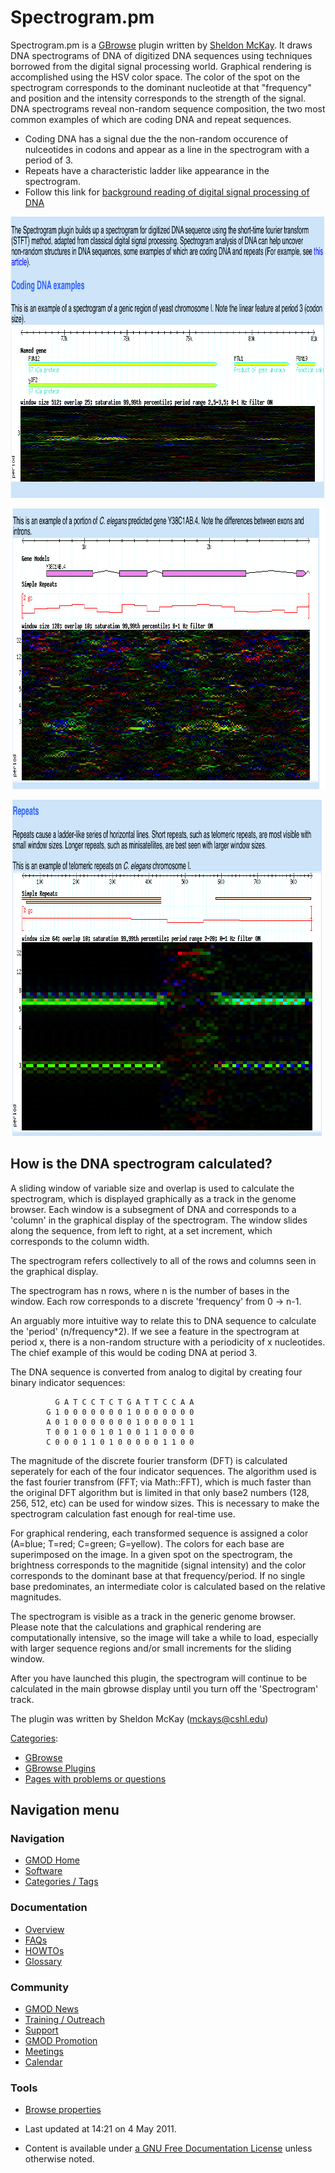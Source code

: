 



<span id="top"></span>




# <span dir="auto">Spectrogram.pm</span>









Spectrogram.pm is a [GBrowse](GBrowse.1 "GBrowse") plugin written by
[Sheldon McKay](User%3AMckays "User%3AMckays"). It draws DNA spectrograms of
DNA of digitized DNA sequences using techniques borrowed from the
digital signal processing world. Graphical rendering is accomplished
using the HSV color space. The color of the spot on the spectrogram
corresponds to the dominant nucleotide at that "frequency" and position
and the intensity corresponds to the strength of the signal. DNA
spectrograms reveal non-random sequence composition, the two most common
examples of which are coding DNA and repeat sequences.

- Coding DNA has a signal due the the non-random occurence of
  nulceotides in codons and appear as a line in the spectrogram with a
  period of 3.
- Repeats have a characteristic ladder like appearance in the
  spectrogram.
- Follow this link for
  <span class="pops"><a href="http://www.hindawi.com/journals/asp/2004/790248.abs.html"
  class="external text" rel="nofollow">background reading of digital
  signal processing of DNA</a></span>

  
<img
src="https://raw.githubusercontent.com/GMOD/gmod.github.io/main/mediawiki/images/3/3d/Spec1.png" class="thumbborder" width="858"
height="450" alt="Spec1.png" />

<img
src="https://raw.githubusercontent.com/GMOD/gmod.github.io/main/mediawiki/images/9/9e/Spec2.png" class="thumbborder" width="877"
height="449" alt="Spec2.png" />

<img
src="https://raw.githubusercontent.com/GMOD/gmod.github.io/main/mediawiki/images/3/39/Spec3.png" class="thumbborder" width="869"
height="538" alt="Spec3.png" />

## <span id="How_is_the_DNA_spectrogram_calculated.3F" class="mw-headline">How is the DNA spectrogram calculated?</span>

A sliding window of variable size and overlap is used to calculate the
spectrogram, which is displayed graphically as a track in the genome
browser. Each window is a subsegment of DNA and corresponds to a
'column' in the graphical display of the spectrogram. The window slides
along the sequence, from left to right, at a set increment, which
corresponds to the column width.

The spectrogram refers collectively to all of the rows and columns seen
in the graphical display.

The spectrogram has n rows, where n is the number of bases in the
window. Each row corresponds to a discrete 'frequency' from 0 -\> n-1.

An arguably more intuitive way to relate this to DNA sequence to
calculate the 'period' (n/frequency\*2). If we see a feature in the
spectrogram at period x, there is a non-random structure with a
periodicity of x nucleotides. The chief example of this would be coding
DNA at period 3.

The DNA sequence is converted from analog to digital by creating four
binary indicator sequences:

              G A T C C T C T G A T T C C A A
            G 1 0 0 0 0 0 0 0 1 0 0 0 0 0 0 0
            A 0 1 0 0 0 0 0 0 0 1 0 0 0 0 1 1
            T 0 0 1 0 0 1 0 1 0 0 1 1 0 0 0 0
            C 0 0 0 1 1 0 1 0 0 0 0 0 1 1 0 0

  
The magnitude of the discrete fourier transform (DFT) is calculated
seperately for each of the four indicator sequences. The algorithm used
is the fast fourier transfrom (FFT; via Math::FFT), which is much faster
than the original DFT algorithm but is limited in that only base2
numbers (128, 256, 512, etc) can be used for window sizes. This is
necessary to make the spectrogram calculation fast enough for real-time
use.

For graphical rendering, each transformed sequence is assigned a color
(A=blue; T=red; C=green; G=yellow). The colors for each base are
superimposed on the image. In a given spot on the spectrogram, the
brightness corresponds to the magnitide (signal intensity) and the color
corresponds to the dominant base at that frequency/period. If no single
base predominates, an intermediate color is calculated based on the
relative magnitudes.

The spectrogram is visible as a track in the generic genome browser.
Please note that the calculations and graphical rendering are
computationally intensive, so the image will take a while to load,
especially with larger sequence regions and/or small increments for the
sliding window.

After you have launched this plugin, the spectrogram will continue to be
calculated in the main gbrowse display until you turn off the
'Spectrogram' track.

The plugin was written by Sheldon McKay (mckays@cshl.edu)




[Categories](Special%3ACategories "Special%3ACategories"):

- [GBrowse](Category%3AGBrowse "Category%3AGBrowse")
- [GBrowse Plugins](Category%3AGBrowse_Plugins "Category%3AGBrowse Plugins")
- [Pages with problems or
  questions](Category%3APages_with_problems_or_questions "Category%3APages with problems or questions")






## Navigation menu









### Navigation



- <span id="n-GMOD-Home">[GMOD Home](Main_Page)</span>
- <span id="n-Software">[Software](GMOD_Components)</span>
- <span id="n-Categories-.2F-Tags">[Categories /
  Tags](Categories)</span>




### Documentation



- <span id="n-Overview">[Overview](Overview)</span>
- <span id="n-FAQs">[FAQs](Category%3AFAQ)</span>
- <span id="n-HOWTOs">[HOWTOs](Category%3AHOWTO)</span>
- <span id="n-Glossary">[Glossary](Glossary)</span>




### Community



- <span id="n-GMOD-News">[GMOD News](GMOD_News)</span>
- <span id="n-Training-.2F-Outreach">[Training /
  Outreach](Training_and_Outreach)</span>
- <span id="n-Support">[Support](Support)</span>
- <span id="n-GMOD-Promotion">[GMOD Promotion](GMOD_Promotion)</span>
- <span id="n-Meetings">[Meetings](Meetings)</span>
- <span id="n-Calendar">[Calendar](Calendar)</span>




### Tools

- <span id="t-smwbrowselink"><a href="Special%253ABrowse/Spectrogram.pm" rel="smw-browse">Browse
  properties</a></span>



- <span id="footer-info-lastmod">Last updated at 14:21 on 4 May
  2011.</span>
<!-- - <span id="footer-info-viewcount">25,343 page views.</span> -->
- <span id="footer-info-copyright">Content is available under
  <a href="http://www.gnu.org/licenses/fdl-1.3.html" class="external"
  rel="nofollow">a GNU Free Documentation License</a> unless otherwise
  noted.</span>

<!-- -->



<!-- -->




